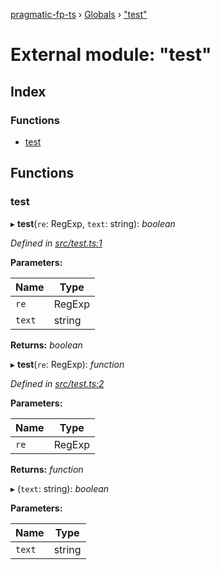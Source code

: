 [pragmatic-fp-ts](../README.md) › [Globals](../globals.md) › ["test"](_test_.md)

# External module: "test"

## Index

### Functions

* [test](_test_.md#test)

## Functions

###  test

▸ **test**(`re`: RegExp, `text`: string): *boolean*

*Defined in [src/test.ts:1](https://github.com/hermann-p/pragmatic-fp-ts/blob/79e5127/src/test.ts#L1)*

**Parameters:**

Name | Type |
------ | ------ |
`re` | RegExp |
`text` | string |

**Returns:** *boolean*

▸ **test**(`re`: RegExp): *function*

*Defined in [src/test.ts:2](https://github.com/hermann-p/pragmatic-fp-ts/blob/79e5127/src/test.ts#L2)*

**Parameters:**

Name | Type |
------ | ------ |
`re` | RegExp |

**Returns:** *function*

▸ (`text`: string): *boolean*

**Parameters:**

Name | Type |
------ | ------ |
`text` | string |
